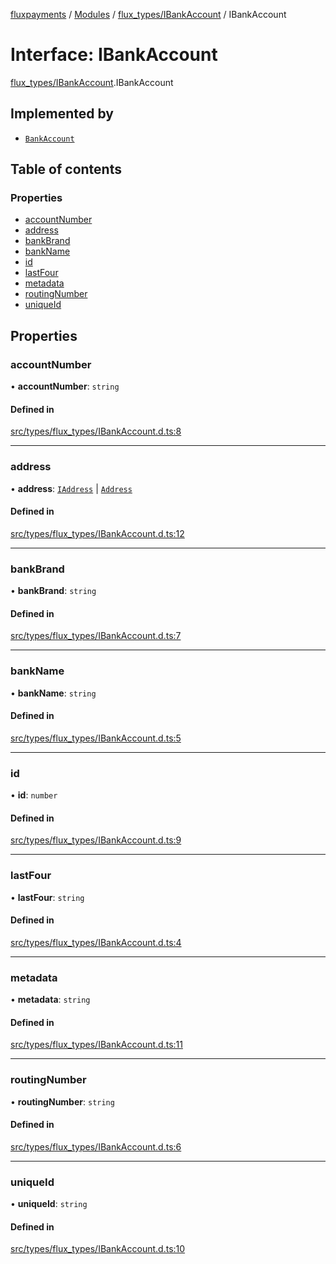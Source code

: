 [fluxpayments](../README.md) / [Modules](../modules.md) / [flux\_types/IBankAccount](../modules/flux_types_IBankAccount.md) / IBankAccount

# Interface: IBankAccount

[flux\_types/IBankAccount](../modules/flux_types_IBankAccount.md).IBankAccount

## Implemented by

- [`BankAccount`](../classes/flux_types_BankAccount.BankAccount.md)

## Table of contents

### Properties

- [accountNumber](flux_types_IBankAccount.IBankAccount.md#accountnumber)
- [address](flux_types_IBankAccount.IBankAccount.md#address)
- [bankBrand](flux_types_IBankAccount.IBankAccount.md#bankbrand)
- [bankName](flux_types_IBankAccount.IBankAccount.md#bankname)
- [id](flux_types_IBankAccount.IBankAccount.md#id)
- [lastFour](flux_types_IBankAccount.IBankAccount.md#lastfour)
- [metadata](flux_types_IBankAccount.IBankAccount.md#metadata)
- [routingNumber](flux_types_IBankAccount.IBankAccount.md#routingnumber)
- [uniqueId](flux_types_IBankAccount.IBankAccount.md#uniqueid)

## Properties

### accountNumber

• **accountNumber**: `string`

#### Defined in

[src/types/flux_types/IBankAccount.d.ts:8](https://github.com/fluxpayments1/fluxpayments_api_ts/blob/04e1ffcb5aff57642b62dd938b8f3f584c8b091f/src/types/flux_types/IBankAccount.d.ts#L8)

___

### address

• **address**: [`IAddress`](flux_types_IAddress.IAddress.md) \| [`Address`](../classes/flux_types_Address.Address.md)

#### Defined in

[src/types/flux_types/IBankAccount.d.ts:12](https://github.com/fluxpayments1/fluxpayments_api_ts/blob/04e1ffcb5aff57642b62dd938b8f3f584c8b091f/src/types/flux_types/IBankAccount.d.ts#L12)

___

### bankBrand

• **bankBrand**: `string`

#### Defined in

[src/types/flux_types/IBankAccount.d.ts:7](https://github.com/fluxpayments1/fluxpayments_api_ts/blob/04e1ffcb5aff57642b62dd938b8f3f584c8b091f/src/types/flux_types/IBankAccount.d.ts#L7)

___

### bankName

• **bankName**: `string`

#### Defined in

[src/types/flux_types/IBankAccount.d.ts:5](https://github.com/fluxpayments1/fluxpayments_api_ts/blob/04e1ffcb5aff57642b62dd938b8f3f584c8b091f/src/types/flux_types/IBankAccount.d.ts#L5)

___

### id

• **id**: `number`

#### Defined in

[src/types/flux_types/IBankAccount.d.ts:9](https://github.com/fluxpayments1/fluxpayments_api_ts/blob/04e1ffcb5aff57642b62dd938b8f3f584c8b091f/src/types/flux_types/IBankAccount.d.ts#L9)

___

### lastFour

• **lastFour**: `string`

#### Defined in

[src/types/flux_types/IBankAccount.d.ts:4](https://github.com/fluxpayments1/fluxpayments_api_ts/blob/04e1ffcb5aff57642b62dd938b8f3f584c8b091f/src/types/flux_types/IBankAccount.d.ts#L4)

___

### metadata

• **metadata**: `string`

#### Defined in

[src/types/flux_types/IBankAccount.d.ts:11](https://github.com/fluxpayments1/fluxpayments_api_ts/blob/04e1ffcb5aff57642b62dd938b8f3f584c8b091f/src/types/flux_types/IBankAccount.d.ts#L11)

___

### routingNumber

• **routingNumber**: `string`

#### Defined in

[src/types/flux_types/IBankAccount.d.ts:6](https://github.com/fluxpayments1/fluxpayments_api_ts/blob/04e1ffcb5aff57642b62dd938b8f3f584c8b091f/src/types/flux_types/IBankAccount.d.ts#L6)

___

### uniqueId

• **uniqueId**: `string`

#### Defined in

[src/types/flux_types/IBankAccount.d.ts:10](https://github.com/fluxpayments1/fluxpayments_api_ts/blob/04e1ffcb5aff57642b62dd938b8f3f584c8b091f/src/types/flux_types/IBankAccount.d.ts#L10)
